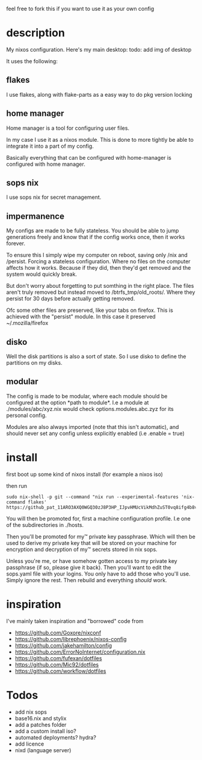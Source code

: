feel free to fork this if you want to use it as your own config

# description
My nixos configuration. Here's my main desktop: 
todo: add img of desktop

It uses the following:

## flakes
I use flakes, along with flake-parts as a easy way to do pkg version locking

## home manager
Home manager is a tool for configuring user files.

In my case I use it as a nixos module. This is done to more tightly be able 
to integrate it into a part of my config.

Basically everything that 
can be configured with home-manager is configured with home manager.  

## sops nix
I use sops nix for secret management.

## impermanence
My configs are made to be fully stateless. You should be able to jump 
generations freely and know that if the config works once, then it works 
forever. 

To ensure this I simply wipe my computer on reboot, saving only /nix and /persist. 
Forcing a stateless configuration. Where no files on the computer affects how it 
works. Because if they did, then they'd get removed and the system would 
quickly break.

But don't worry about forgetting to put somthing in the right place. The files 
aren't truly removed but instead moved to /btrfs_tmp/old_roots/. Where they 
persist for 30 days before actually getting removed. 

Ofc some other files are preserved, like your tabs on firefox. This is achieved 
with the "persist" module. In this case it preserved ~/.mozilla/firefox 

## disko
Well the disk partitions is also a sort of state. So I use disko to define the 
partitions on my disks.  

## modular
The config is made to be modular, where each module should be configured at the 
option \*path to module\*. I.e a module at ./modules/abc/xyz.nix would check 
options.modules.abc.zyz for its personal config. 

Modules are also always imported (note that this isn't automatic), and should 
never set any config unless explicitly enabled (i.e .enable = true)


# install
first boot up some kind of nixos install (for example a nixos iso)

then run
    
    sudo nix-shell -p git --command "nix run --experimental-features 'nix-command flakes' https://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@github.com/upidapi/NixOs.git"



You will then be promoted for, first a machine configuration profile. I.e one 
of the subdirectories in ./hosts.

Then you'll be promoted for my™ private key passphrase. Which will then be used
to derive my private key that will be stored on your machine for encryption and 
decryption of my™ secrets stored in nix sops.

Unless you're me, or have somehow gotten access to my private key passphrase (if
so, please give it back). Then you'll want to edit the sops.yaml file with your 
logins. You only have to add those who you'll use. Simply ignore the rest. Then 
rebuild and everything *should* work.


# inspiration
I've mainly taken inspiration and "borrowed" code from 

* https://github.com/Goxore/nixconf
* https://github.com/librephoenix/nixos-config
* https://github.com/jakehamilton/config
* https://github.com/ErrorNoInternet/configuration.nix
* https://github.com/fufexan/dotfiles
* https://github.com/Mic92/dotfiles
* https://github.com/workflow/dotfiles

# Todos
* add nix sops
* base16.nix and stylix
* add a patches folder
* add a custom install iso?
* automated deployments? hydra?
* add licence
* nixd (language server)
